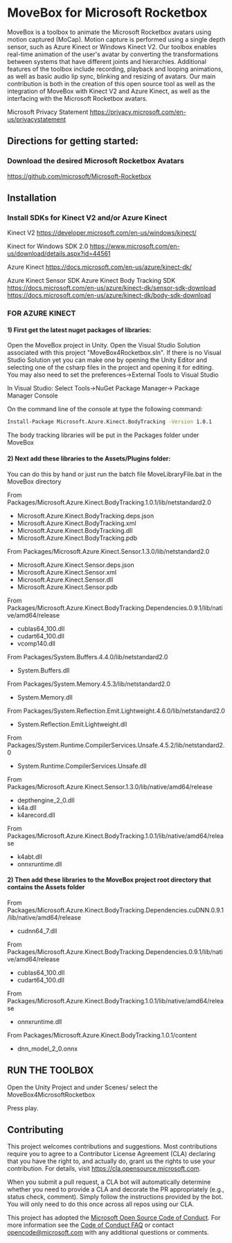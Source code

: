 # MoveBox for Microsoft Rocketbox

MoveBox is a toolbox to animate the Microsoft Rocketbox avatars using motion captured (MoCap). Motion capture is performed using a single depth sensor, such as Azure Kinect or Windows Kinect V2. Our toolbox enables real-time animation of the user's avatar by converting the transformations between systems that have different joints and hierarchies. Additional features of the toolbox include recording, playback and looping animations, as well as basic audio lip sync, blinking and resizing of avatars. Our main contribution is both in the creation of this open source tool as well as the integration of MoveBox with Kinect V2 and Azure Kinect, as well as the interfacing with the Microsoft Rocketbox avatars.

Microsoft Privacy Statement
https://privacy.microsoft.com/en-us/privacystatement

## Directions for getting started:


### Download the desired Microsoft Rocketbox Avatars
https://github.com/microsoft/Microsoft-Rocketbox


## Installation

### Install SDKs for Kinect V2 and/or Azure Kinect
Kinect V2
https://developer.microsoft.com/en-us/windows/kinect/

Kinect for Windows SDK 2.0
https://www.microsoft.com/en-us/download/details.aspx?id=44561

Azure Kinect
https://docs.microsoft.com/en-us/azure/kinect-dk/

Azure Kinect Sensor SDK
Azure Kinect Body Tracking SDK
https://docs.microsoft.com/en-us/azure/kinect-dk/sensor-sdk-download
https://docs.microsoft.com/en-us/azure/kinect-dk/body-sdk-download


### FOR AZURE KINECT
#### 1) First get the latest nuget packages of libraries:

Open the MoveBox project in Unity.
Open the Visual Studio Solution associated with this project "MoveBox4Rocketbox.sln".
If there is no Visual Studio Solution yet you can make one by opening the Unity Editor
and selecting one of the csharp files in the project and opening it for editing.
You may also need to set the preferences->External Tools to Visual Studio

In Visual Studio:
Select Tools->NuGet Package Manager-> Package Manager Console

On the command line of the console at type the following command:

```bash
Install-Package Microsoft.Azure.Kinect.BodyTracking -Version 1.0.1
```

The body tracking libraries will be put in the Packages folder under MoveBox 


#### 2) Next add these libraries to the Assets/Plugins folder:

You can do this by hand or just run the batch file MoveLibraryFile.bat in the MoveBox  directory


From Packages/Microsoft.Azure.Kinect.BodyTracking.1.0.1/lib/netstandard2.0

- Microsoft.Azure.Kinect.BodyTracking.deps.json
- Microsoft.Azure.Kinect.BodyTracking.xml
- Microsoft.Azure.Kinect.BodyTracking.dll
- Microsoft.Azure.Kinect.BodyTracking.pdb

From Packages/Microsoft.Azure.Kinect.Sensor.1.3.0/lib/netstandard2.0

- Microsoft.Azure.Kinect.Sensor.deps.json
- Microsoft.Azure.Kinect.Sensor.xml
- Microsoft.Azure.Kinect.Sensor.dll
- Microsoft.Azure.Kinect.Sensor.pdb

From Packages/Microsoft.Azure.Kinect.BodyTracking.Dependencies.0.9.1/lib/native/amd64/release
- cublas64_100.dll
- cudart64_100.dll
- vcomp140.dll

From Packages/System.Buffers.4.4.0/lib/netstandard2.0

- System.Buffers.dll

From Packages/System.Memory.4.5.3/lib/netstandard2.0

- System.Memory.dll

From Packages/System.Reflection.Emit.Lightweight.4.6.0/lib/netstandard2.0

- System.Reflection.Emit.Lightweight.dll

From Packages/System.Runtime.CompilerServices.Unsafe.4.5.2/lib/netstandard2.0

- System.Runtime.CompilerServices.Unsafe.dll

From Packages/Microsoft.Azure.Kinect.Sensor.1.3.0/lib/native/amd64/release

- depthengine_2_0.dll
- k4a.dll
- k4arecord.dll

From Packages/Microsoft.Azure.Kinect.BodyTracking.1.0.1/lib/native/amd64/release

- k4abt.dll
- onnxruntime.dll



#### 2) Then add these libraries to the MoveBox project root directory that contains the Assets folder

From Packages/Microsoft.Azure.Kinect.BodyTracking.Dependencies.cuDNN.0.9.1/lib/native/amd64/release

- cudnn64_7.dll

From Packages/Microsoft.Azure.Kinect.BodyTracking.Dependencies.0.9.1/lib/native/amd64/release

- cublas64_100.dll
- cudart64_100.dll

From Packages/Microsoft.Azure.Kinect.BodyTracking.1.0.1/lib/native/amd64/release

- onnxruntime.dll

From Packages/Microsoft.Azure.Kinect.BodyTracking.1.0.1/content

- dnn_model_2_0.onnx



## RUN THE TOOLBOX
Open the Unity Project and under Scenes/  select the MoveBox4MicrosoftRocketbox


Press play.



## Contributing

This project welcomes contributions and suggestions.  Most contributions require you to agree to a
Contributor License Agreement (CLA) declaring that you have the right to, and actually do, grant us
the rights to use your contribution. For details, visit https://cla.opensource.microsoft.com.

When you submit a pull request, a CLA bot will automatically determine whether you need to provide
a CLA and decorate the PR appropriately (e.g., status check, comment). Simply follow the instructions
provided by the bot. You will only need to do this once across all repos using our CLA.

This project has adopted the [Microsoft Open Source Code of Conduct](https://opensource.microsoft.com/codeofconduct/).
For more information see the [Code of Conduct FAQ](https://opensource.microsoft.com/codeofconduct/faq/) or
contact [opencode@microsoft.com](mailto:opencode@microsoft.com) with any additional questions or comments.


